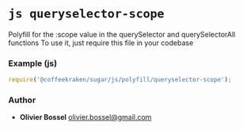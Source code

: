 

<!-- @namespace    sugar.js.polyfill -->

# ```js queryselector-scope ```


Polyfill for the :scope value in the querySelector and querySelectorAll functions
To use it, just require this file in your codebase


### Example (js)

```js
require('@coffeekraken/sugar/js/polyfill/queryselector-scope');
```


### Author
- **Olivier Bossel** <a href="mailto:olivier.bossel@gmail.com">olivier.bossel@gmail.com</a> 

